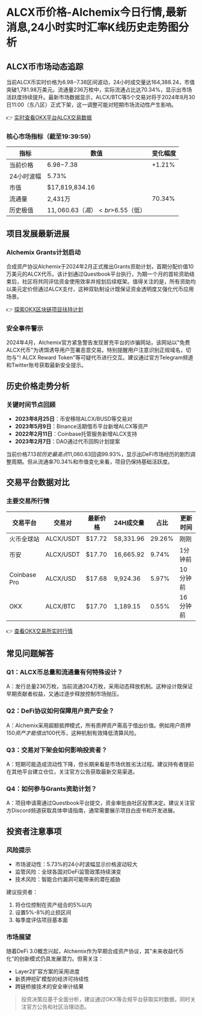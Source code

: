 # ALCX币价格-Alchemix今日行情,最新消息,24小时实时汇率K线历史走势图分析

## ALCX币市场动态追踪

当前ALCX币实时价格为$6.98-$7.38区间波动，24小时成交量达164,388.24，市值突破1,781.98万美元。流通量236万枚中，实际流通占比达70.34%，显示出市场活跃度持续提升。最新市场数据显示，ALCX/BTC等5个交易对将于2024年8月30日11:00（东八区）正式下架，这一调整可能对短期市场流动性产生影响。

👉 [实时查看OKX平台ALCX交易数据](https://bit.ly/okx_welcome)

### 核心市场指标（截至19:39:59）
| 指标                | 数值                  | 变化幅度  |
|---------------------|-----------------------|-----------|
| 当前价格            | $6.98-$7.38           | +1.21%    |
| 24小时波幅          | 5.73%                 |           |
| 市值                | $17,819,834.16        |           |
| 流通量              | 2,431万               | 70.34%    |
| 历史极值            | $11,060.63（高）<br>$6.55（低） |           |

## 项目发展最新进展

### Alchemix Grants计划启动
合成资产协议Alchemix于2024年2月正式推出Grants资助计划，首期分配价值10万美元的ALCX代币。该计划通过Questbook平台执行，为期一个月的首轮资助结束后，社区将共同评估资金使用效率并规划后续框架。值得关注的是，所有资助均以美元定价但通过ALCX支付，这种双轨制设计既保证资金透明度又强化代币应用场景。

👉 [探索OKX区块链项目扶持计划](https://bit.ly/okx_welcome)

### 安全事件警示
2024年4月，Alchemix官方紧急警告发现冒充平台的诈骗网站，该网站以"免费ALCX代币"为诱饵诱导用户签署恶意交易。特别提醒用户注意识别正规域名，切勿与"! ALCX Reward Token"等可疑代币进行交互。建议通过官方Telegram频道和Twitter账号获取最新安全提示。

## 历史价格走势分析

### 关键时间节点回顾
- **2023年8月25日**：币安移除ALCX/BUSD等交易对
- **2023年5月9日**：Binance活期借币平台新增ALCX等资产
- **2022年2月11日**：Coinbase托管服务新增ALCX支持
- **2023年2月7日**：DAO通过代币回购计划提案

当前价格$7.13较历史最高点$11,060.63回调99.93%，显示出DeFi市场经历的剧烈调整周期。但从流通率70.34%和市值变化来看，项目仍保持基础活跃度。

## 交易平台数据对比

### 主要交易所行情
| 交易平台        | 交易对       | 最新价格 | 24H成交量 | 占比     | 更新时间 |
|-----------------|--------------|----------|-----------|----------|----------|
| 火币全球站      | ALCX/USDT    | $17.72   | 58,331.96 | 29.26%   | 刚刚     |
| 币安            | ALCX/USDT    | $17.70   | 16,665.92 | 9.74%    | 1分钟前  |
| Coinbase Pro    | ALCX/USD     | $17.68   | 9,924.36  | 5.97%    | 10分钟前 |
| OKX             | ALCX/BTC     | $17.70   | 1,189.15  | 0.55%    | 16分钟前 |

👉 [查看OKX交易所实时行情](https://bit.ly/okx_welcome)

## 常见问题解答

### Q1：ALCX币总量和流通量有何特殊设计？
A：发行总量236万枚，当前流通204万枚，采用动态释放机制。这种设计既保证早期贡献者权益，又通过逐步释放控制市场抛压。

### Q2：DeFi协议如何保障用户资产安全？
A：Alchemix采用超额抵押模式，所有质押资产需高于借出价值。例如用户质押$150资产才能借出$100代币，这种机制有效降低清算风险。

### Q3：交易对下架会如何影响投资者？
A：短期可能造成流动性下降，但长期来看是市场优胜劣汰过程。建议持有者提前在其他平台建立仓位，关注官方公告获取最新交易渠道。

### Q4：如何参与Grants资助计划？
A：项目申请需通过Questbook平台提交，资金审批由社区投票决定。建议关注官方Discord频道获取具体申请指南，通常需要展示项目白皮书和开发进展。

## 投资者注意事项

### 风险提示
- 市场波动性：5.73%的24小时波幅显示价格波动较大
- 监管风险：全球各国对DeFi监管政策持续演变
- 技术风险：智能合约漏洞可能带来的潜在威胁

建议投资者：
1. 将仓位控制在资产组合的5%以内
2. 设置5%-8%的止损区间
3. 每季度评估项目基本面

### 市场展望
随着DeFi 3.0概念兴起，Alchemix作为早期合成资产协议，其"未来收益代币化"的创新模式仍具发展潜力。但需关注：
- Layer2扩容方案的采用进度
- 新质押挖矿模型的经济可持续性
- 跨链桥接技术的安全审计结果

> 投资决策应基于全面分析，建议通过OKX等合规平台获取实时数据，同时关注官方公告和社区治理动态。